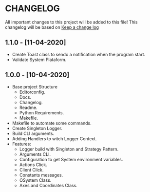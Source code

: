 # CHANGELOG

All important changes to this project will be added to this file! This changelog will be based on [Keep a change log](http://keepachangelog.com/)

## 1.1.0 - [11-04-2020]

* Create Toast class to sendo a notification when the program start.
* Validate System Plataform.

## 1.0.0 - [10-04-2020]

* Base project Structure
  * Editorconfig.
  * Docs.
  * Changelog.
  * Readme.
  * Python Requirements.
  * Makefile.
* Makefile to automate some commands.
* Create Singleton Logger.
* Build CLI arguments.
* Adding Handlers to witch Logger Context.
* Features:
  * Logger build with Singleton and Strategy Pattern.
  * Arguments CLI.
  * Configuration to get System environment variables.
  * Actions Click.
  * Client Click.
  * Constants messages.
  * OSystem Class.
  * Axes and Coordinates Class.

